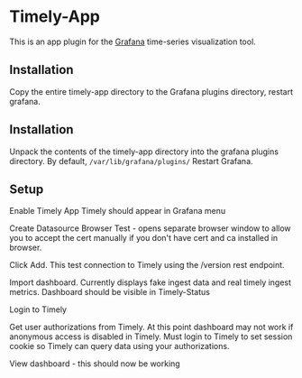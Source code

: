# Timely-App

This is an app plugin for the [Grafana](http://grafana.org) time-series visualization tool.

## Installation

Copy the entire timely-app directory to the Grafana plugins directory, restart grafana.


## Installation

Unpack the contents of the timely-app directory into the grafana plugins directory.
By default, `/var/lib/grafana/plugins/`  Restart Grafana.


## Setup

Enable Timely App
  Timely should appear in Grafana menu

Create Datasource
  Browser Test - opens separate browser window to allow you to accept the cert manually if you don't have cert and ca installed in browser.

  Click Add. This test connection to Timely using the /version rest endpoint.

  Import dashboard. Currently displays fake ingest data and real timely ingest metrics. Dashboard should be visible in Timely-Status

Login to Timely

  Get user authorizations from Timely. At this point dashboard may not work if anonymous access is disabled in Timely. Must login to Timely
  to set session cookie so Timely can query data using your authorizations.

  View dashboard - this should now be working
